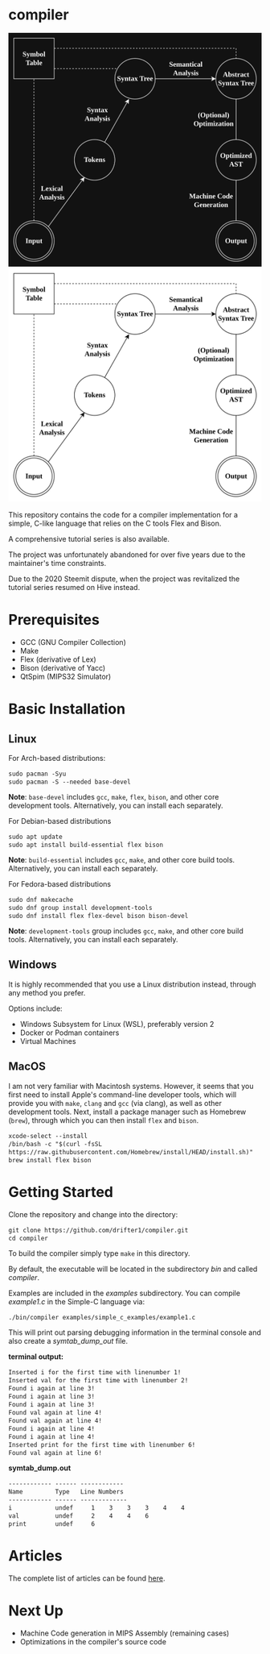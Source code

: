 # compiler

![Compiler Design Steps](/assets/steps_dark.jpg#gh-dark-mode-only)
![Compiler Design Steps](/assets/steps_light.jpg#gh-light-mode-only)

This repository contains the code for a compiler implementation for a simple, C-like language that relies on the C tools Flex and Bison.

A comprehensive tutorial series is also available.

The project was unfortunately abandoned for over five years due to the maintainer's time constraints.

Due to the 2020 Steemit dispute, when the project was revitalized the tutorial series resumed on Hive instead.

# Prerequisites

- GCC (GNU Compiler Collection)
- Make
- Flex (derivative of Lex)
- Bison (derivative of Yacc)
- QtSpim (MIPS32 Simulator)


# Basic Installation

## Linux

For Arch-based distributions:
```
sudo pacman -Syu
sudo pacman -S --needed base-devel
```

**Note**: `base-devel` includes `gcc`, `make`, `flex`, `bison`, and other core development tools. Alternatively, you can install each separately.

For Debian-based distributions
```
sudo apt update
sudo apt install build-essential flex bison
```

**Note**: `build-essential` includes `gcc`, `make`, and other core build tools. Alternatively, you can install each separately.

For Fedora-based distributions
```
sudo dnf makecache
sudo dnf group install development-tools
sudo dnf install flex flex-devel bison bison-devel
```

**Note**: `development-tools` group includes `gcc`, `make`, and other core build tools. Alternatively, you can install each separately.

## Windows

It is highly recommended that you use a Linux distribution instead, through any method you prefer.

Options include:

- Windows Subsystem for Linux (WSL), preferably version 2
- Docker or Podman containers
- Virtual Machines

## MacOS

I am not very familiar with Macintosh systems.
However, it seems that you first need to install Apple's command-line developer tools, which will provide you with `make`, `clang` and `gcc` (via clang), as well as other development tools.
Next, install a package manager such as Homebrew (`brew`), through which you can then install `flex` and `bison`.

```
xcode-select --install
/bin/bash -c "$(curl -fsSL https://raw.githubusercontent.com/Homebrew/install/HEAD/install.sh)"
brew install flex bison
```

# Getting Started

Clone the repository and change into the directory:

```
git clone https://github.com/drifter1/compiler.git
cd compiler
```

To build the compiler simply type `make` in this directory.

By default, the executable will be located in the subdirectory *bin* and called *compiler*.

Examples are included in the *examples* subdirectory. You can compile *example1.c* in the Simple-C language via:

```
./bin/compiler examples/simple_c_examples/example1.c
```

This will print out parsing debugging information in the terminal console and also create a *symtab_dump_out* file.

**terminal output:**
```
Inserted i for the first time with linenumber 1!
Inserted val for the first time with linenumber 2!
Found i again at line 3!
Found i again at line 3!
Found i again at line 3!
Found val again at line 4!
Found val again at line 4!
Found i again at line 4!
Found i again at line 4!
Inserted print for the first time with linenumber 6!
Found val again at line 6!
```

**symtab_dump.out**
```
------------ ------ ------------
Name         Type   Line Numbers
------------ ------ -------------
i            undef     1    3    3    3    4    4 
val          undef     2    4    4    6 
print        undef     6 
```

# Articles

The complete list of articles can be found [here](/docs/articles.md).


# Next Up

- Machine Code generation in MIPS Assembly (remaining cases)
- Optimizations in the compiler's source code
